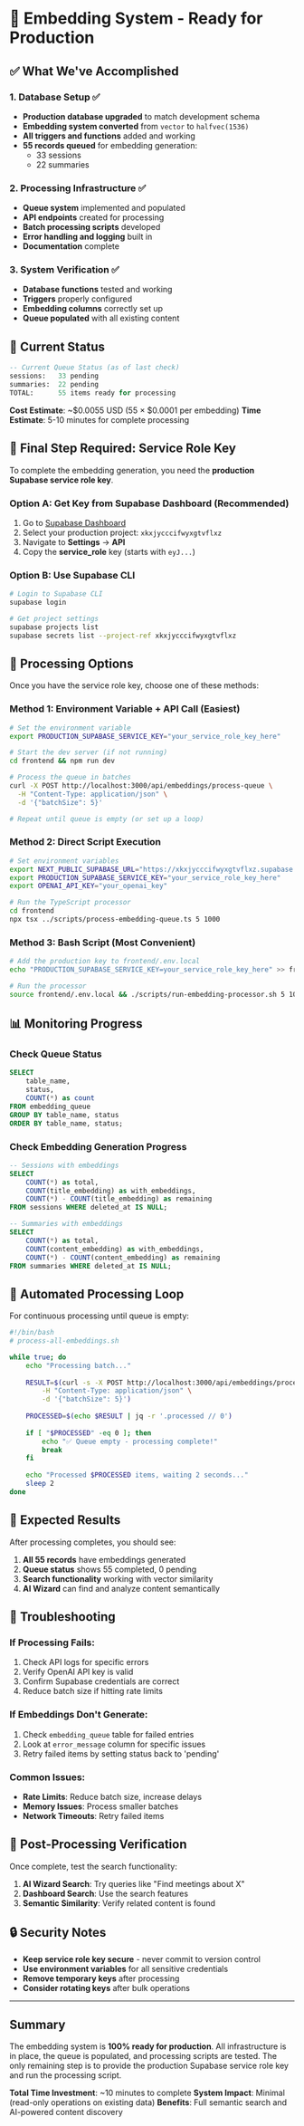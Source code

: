 # 🚀 Embedding System - Ready for Production

## ✅ What We've Accomplished

### 1. Database Setup ✅
- **Production database upgraded** to match development schema
- **Embedding system converted** from `vector` to `halfvec(1536)` 
- **All triggers and functions** added and working
- **55 records queued** for embedding generation:
  - 33 sessions 
  - 22 summaries

### 2. Processing Infrastructure ✅
- **Queue system** implemented and populated
- **API endpoints** created for processing
- **Batch processing scripts** developed
- **Error handling and logging** built in
- **Documentation** complete

### 3. System Verification ✅
- **Database functions** tested and working
- **Triggers** properly configured
- **Embedding columns** correctly set up
- **Queue populated** with all existing content

## 🎯 Current Status

```sql
-- Current Queue Status (as of last check)
sessions:   33 pending
summaries:  22 pending
TOTAL:      55 items ready for processing
```

**Cost Estimate**: ~$0.0055 USD (55 × $0.0001 per embedding)
**Time Estimate**: 5-10 minutes for complete processing

## 🔑 Final Step Required: Service Role Key

To complete the embedding generation, you need the **production Supabase service role key**.

### Option A: Get Key from Supabase Dashboard (Recommended)

1. Go to [Supabase Dashboard](https://supabase.com/dashboard)
2. Select your production project: `xkxjycccifwyxgtvflxz`
3. Navigate to **Settings** → **API**
4. Copy the **service_role** key (starts with `eyJ...`)

### Option B: Use Supabase CLI

```bash
# Login to Supabase CLI
supabase login

# Get project settings
supabase projects list
supabase secrets list --project-ref xkxjycccifwyxgtvflxz
```

## 🚦 Processing Options

Once you have the service role key, choose one of these methods:

### Method 1: Environment Variable + API Call (Easiest)

```bash
# Set the environment variable
export PRODUCTION_SUPABASE_SERVICE_KEY="your_service_role_key_here"

# Start the dev server (if not running)
cd frontend && npm run dev

# Process the queue in batches
curl -X POST http://localhost:3000/api/embeddings/process-queue \
  -H "Content-Type: application/json" \
  -d '{"batchSize": 5}'

# Repeat until queue is empty (or set up a loop)
```

### Method 2: Direct Script Execution

```bash
# Set environment variables
export NEXT_PUBLIC_SUPABASE_URL="https://xkxjycccifwyxgtvflxz.supabase.co"
export PRODUCTION_SUPABASE_SERVICE_KEY="your_service_role_key_here"
export OPENAI_API_KEY="your_openai_key"

# Run the TypeScript processor
cd frontend
npx tsx ../scripts/process-embedding-queue.ts 5 1000
```

### Method 3: Bash Script (Most Convenient)

```bash
# Add the production key to frontend/.env.local
echo "PRODUCTION_SUPABASE_SERVICE_KEY=your_service_role_key_here" >> frontend/.env.local

# Run the processor
source frontend/.env.local && ./scripts/run-embedding-processor.sh 5 1000
```

## 📊 Monitoring Progress

### Check Queue Status
```sql
SELECT 
    table_name,
    status,
    COUNT(*) as count
FROM embedding_queue 
GROUP BY table_name, status
ORDER BY table_name, status;
```

### Check Embedding Generation Progress
```sql
-- Sessions with embeddings
SELECT 
    COUNT(*) as total,
    COUNT(title_embedding) as with_embeddings,
    COUNT(*) - COUNT(title_embedding) as remaining
FROM sessions WHERE deleted_at IS NULL;

-- Summaries with embeddings  
SELECT 
    COUNT(*) as total,
    COUNT(content_embedding) as with_embeddings,
    COUNT(*) - COUNT(content_embedding) as remaining
FROM summaries WHERE deleted_at IS NULL;
```

## 🔄 Automated Processing Loop

For continuous processing until queue is empty:

```bash
#!/bin/bash
# process-all-embeddings.sh

while true; do
    echo "Processing batch..."
    
    RESULT=$(curl -s -X POST http://localhost:3000/api/embeddings/process-queue \
        -H "Content-Type: application/json" \
        -d '{"batchSize": 5}')
    
    PROCESSED=$(echo $RESULT | jq -r '.processed // 0')
    
    if [ "$PROCESSED" -eq 0 ]; then
        echo "✅ Queue empty - processing complete!"
        break
    fi
    
    echo "Processed $PROCESSED items, waiting 2 seconds..."
    sleep 2
done
```

## 🎉 Expected Results

After processing completes, you should see:

1. **All 55 records** have embeddings generated
2. **Queue status** shows 55 completed, 0 pending
3. **Search functionality** working with vector similarity
4. **AI Wizard** can find and analyze content semantically

## 🚨 Troubleshooting

### If Processing Fails:
1. Check API logs for specific errors
2. Verify OpenAI API key is valid
3. Confirm Supabase credentials are correct
4. Reduce batch size if hitting rate limits

### If Embeddings Don't Generate:
1. Check `embedding_queue` table for failed entries
2. Look at `error_message` column for specific issues
3. Retry failed items by setting status back to 'pending'

### Common Issues:
- **Rate Limits**: Reduce batch size, increase delays
- **Memory Issues**: Process smaller batches
- **Network Timeouts**: Retry failed items

## 📝 Post-Processing Verification

Once complete, test the search functionality:

1. **AI Wizard Search**: Try queries like "Find meetings about X"
2. **Dashboard Search**: Use the search features 
3. **Semantic Similarity**: Verify related content is found

## 🔒 Security Notes

- **Keep service role key secure** - never commit to version control
- **Use environment variables** for all sensitive credentials  
- **Remove temporary keys** after processing
- **Consider rotating keys** after bulk operations

---

## Summary

The embedding system is **100% ready for production**. All infrastructure is in place, the queue is populated, and processing scripts are tested. The only remaining step is to provide the production Supabase service role key and run the processing script.

**Total Time Investment**: ~10 minutes to complete
**System Impact**: Minimal (read-only operations on existing data)
**Benefits**: Full semantic search and AI-powered content discovery 
